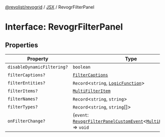 [@revolist/revogrid](README.md) / [JSX](Namespace.JSX.md) / RevogrFilterPanel

# Interface: RevogrFilterPanel

## Properties

| Property | Type | Defined in |
| ------ | ------ | ------ |
| `disableDynamicFiltering?` | `boolean` | [src/components.d.ts:1707](https://github.com/revolist/revogrid/blob/0ab93afcbb5b98b002edc76b162fc6cdefa047cd/src/components.d.ts#L1707) |
| `filterCaptions?` | [`FilterCaptions`](TypeAlias.FilterCaptions.md) | [src/components.d.ts:1708](https://github.com/revolist/revogrid/blob/0ab93afcbb5b98b002edc76b162fc6cdefa047cd/src/components.d.ts#L1708) |
| `filterEntities?` | `Record`\<`string`, [`LogicFunction`](TypeAlias.LogicFunction.md)\> | [src/components.d.ts:1709](https://github.com/revolist/revogrid/blob/0ab93afcbb5b98b002edc76b162fc6cdefa047cd/src/components.d.ts#L1709) |
| `filterItems?` | [`MultiFilterItem`](TypeAlias.MultiFilterItem.md) | [src/components.d.ts:1710](https://github.com/revolist/revogrid/blob/0ab93afcbb5b98b002edc76b162fc6cdefa047cd/src/components.d.ts#L1710) |
| `filterNames?` | `Record`\<`string`, `string`\> | [src/components.d.ts:1711](https://github.com/revolist/revogrid/blob/0ab93afcbb5b98b002edc76b162fc6cdefa047cd/src/components.d.ts#L1711) |
| `filterTypes?` | `Record`\<`string`, `string`[]\> | [src/components.d.ts:1712](https://github.com/revolist/revogrid/blob/0ab93afcbb5b98b002edc76b162fc6cdefa047cd/src/components.d.ts#L1712) |
| `onFilterChange?` | (`event`: [`RevogrFilterPanelCustomEvent`](Interface.RevogrFilterPanelCustomEvent.md)\<[`MultiFilterItem`](TypeAlias.MultiFilterItem.md)\>) => `void` | [src/components.d.ts:1713](https://github.com/revolist/revogrid/blob/0ab93afcbb5b98b002edc76b162fc6cdefa047cd/src/components.d.ts#L1713) |
